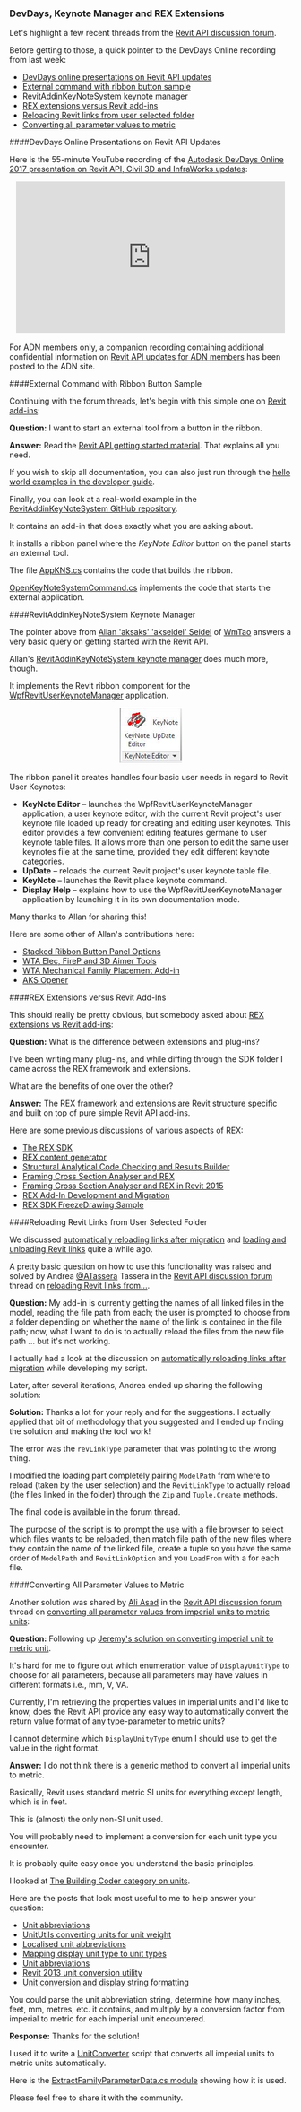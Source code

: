 <head>
<meta http-equiv="Content-Type" content="text/html; charset=utf-8">
<link rel="stylesheet" type="text/css" href="bc.css">
<!--
<script src="run_prettify.js" type="text/javascript"></script>
<script src="https://google-code-prettify.googlecode.com/svn/loader/run_prettify.js" type="text/javascript"></script>
-->
<script src="https://cdn.rawgit.com/google/code-prettify/master/loader/run_prettify.js" type="text/javascript"></script>
</head>

<!---

- https://github.com/akseidel/RevitAddinKeyNoteSystem
  https://github.com/akseidel/WpfRevitUserKeynoteManager
  http://thebuildingcoder.typepad.com/blog/2017/03/wta-firep-and-3d-aimer-tools.html
  https://forums.autodesk.com/t5/revit-api-forum/revit-addins/m-p/7767351
  WpfRevitUserKeynoteManager -- A Revit UserKeynote manager
  RevitAddinKeyNoteSystem -- A Revit add-in that is the Revit ribbon component to the WpfRevitUserKeynoteManager application.

- [REX extensions vs Revit add-ins](https://stackoverflow.com/questions/48707506/revit-extensions-vs-plugins)
  What is the difference between extensions and plug-ins? I've been writing many plug-ins, and while diffing througg the SDK folder I came across the REX framework and extensions, but im not really clear on what the benifets of one over the other are.
  The REX framework and extensions are Revit structure specific and built on top of pure simple Revit API add-ins:
  - [The REX SDK](http://thebuildingcoder.typepad.com/blog/2011/04/the-rex-sdk.html)
  - [REX content generator](http://thebuildingcoder.typepad.com/blog/2011/12/rex-content-generator.html)
  - [Structural Analytical Code Checking and Results Builder](http://thebuildingcoder.typepad.com/blog/2013/06/structural-analytical-code-checking-and-results-builder.html)
  - [Framing Cross Section Analyser and REX](http://thebuildingcoder.typepad.com/blog/2013/12/security-framing-cross-section-analyser-and-rex.html)
  - [Framing Cross Section Analyser and REX in Revit 2015](http://thebuildingcoder.typepad.com/blog/2015/03/framing-cross-section-analyser-and-rex-in-revit-2015.html)
  - [REX Add-In Development and Migration](http://thebuildingcoder.typepad.com/blog/2015/12/rex-app-development-and-migration.html)
  - [REX SDK FreezeDrawing Sample](http://thebuildingcoder.typepad.com/blog/2016/10/au-revit-20171-and-rex-freezedrawing.html#5)

- 13832283 [Reload Revit Links From...]
  https://forums.autodesk.com/t5/revit-api-forum/reload-revit-links-from/m-p/7722248

- https://forums.autodesk.com/t5/revit-api-forum/converting-all-parameter-values-from-imperial-units-to-metric/m-p/7707054
  Thanks for the solution I've used it to write a  UnitConverter  script that converts all imperial units to metric units automatically, here
  Please feel free to share it with the community.
  https://gist.github.com/imAliAsad/01893377dedef31b1e059a6241fc9b22#file-unitconvertor-cs
  https://gist.github.com/imAliAsad/01893377dedef31b1e059a6241fc9b22#file-extractfamilyparameterdata-cs

DevDays online presentations on #RevitAPI updates @AutodeskRevit #bim #dynamobim @AutodeskForge #ForgeDevCon http://bit.ly/keynotes_rex https://youtu.be/w1WskGTzX3s

External command with ribbon button sample and keynote manager add-in #RevitAPI @AutodeskRevit #bim #dynamobim @AutodeskForge #ForgeDevCon http://bit.ly/keynotes_rex

REX extensions versus Revit add-ins #RevitAPI @AutodeskRevit #bim #dynamobim @AutodeskForge #ForgeDevCon http://bit.ly/keynotes_rex

Let's highlight a few recent threads from the Revit API discussion forum.
Before getting to those, a quick pointer to the DevDays Online recording from last week
&ndash; DevDays online presentations on Revit API updates
&ndash; External command with ribbon button sample
&ndash; RevitAddinKeyNoteSystem keynote manager
&ndash; REX extensions versus Revit add-ins
&ndash; Reloading Revit links from user selected folder
&ndash; Converting all parameter values to metric...

--->

### DevDays, Keynote Manager and REX Extensions

Let's highlight a few recent threads from
the [Revit API discussion forum](http://forums.autodesk.com/t5/revit-api-forum/bd-p/160).

Before getting to those, a quick pointer to the DevDays Online recording from last week:

- [DevDays online presentations on Revit API updates](#2)
- [External command with ribbon button sample](#3)
- [RevitAddinKeyNoteSystem keynote manager](#4)
- [REX extensions versus Revit add-ins](#5)
- [Reloading Revit links from user selected folder](#6)
- [Converting all parameter values to metric](#7)

####<a name="2"></a>DevDays Online Presentations on Revit API Updates

Here is the 55-minute YouTube recording of
the [Autodesk DevDays Online 2017 presentation on Revit API, Civil 3D and InfraWorks updates](https://youtu.be/w1WskGTzX3s):

<center>
<iframe width="480" height="270" src="https://www.youtube.com/embed/w1WskGTzX3s" frameborder="0" allow="autoplay; encrypted-media" allowfullscreen></iframe>
</center>

For ADN members only, a companion recording containing additional confidential information
on [Revit API updates for ADN members](https://adn.autodesk.io/index.php?r=custom_pages%2Fview&id=143) has
been posted to the ADN site.


####<a name="3"></a>External Command with Ribbon Button Sample

Continuing with the forum threads, let's begin with this simple one
on [Revit add-ins](https://forums.autodesk.com/t5/revit-api-forum/revit-addins/m-p/7767351):

**Question:** I want to start an external tool from a button in the ribbon.

**Answer:** Read the [Revit API getting started material](http://thebuildingcoder.typepad.com/blog/about-the-author.html#2).
That explains all you need.

If you wish to skip all documentation, you can also just run through
the [hello world examples in the developer guide](http://help.autodesk.com/view/RVT/2018/ENU/?guid=Revit_API_Revit_API_Developers_Guide_Introduction_Getting_Started_Walkthroughs_html).

Finally, you can look at a real-world example in
the [RevitAddinKeyNoteSystem GitHub repository](https://github.com/akseidel/RevitAddinKeyNoteSystem).

It contains an add-in that does exactly what you are asking about.

It installs a ribbon panel where the *KeyNote Editor* button on the panel starts an external tool.

The file [AppKNS.cs](https://github.com/akseidel/RevitAddinKeyNoteSystem/blob/master/RevitAddinKeyNoteSystem/AppKNS.cs) contains
the code that builds the ribbon.

[OpenKeyNoteSystemCommand.cs](https://github.com/akseidel/RevitAddinKeyNoteSystem/blob/master/RevitAddinKeyNoteSystem/OpenKeyNoteSystemCommand.cs) implements
the code that starts the external application.


####<a name="4"></a>RevitAddinKeyNoteSystem Keynote Manager

The pointer above from [Allan 'aksaks' 'akseidel' Seidel](https://github.com/akseidel) of [WmTao](http://wmtao.com) answers
a very basic query on getting started with the Revit API.

Allan's [RevitAddinKeyNoteSystem keynote manager](https://github.com/akseidel/RevitAddinKeyNoteSystem) does much more, though.

It implements the Revit ribbon component for the [WpfRevitUserKeynoteManager](https://github.com/akseidel/WpfRevitUserKeynoteManager) application.

<center>
<img src="img/KNE_ribbon_panel_image1.jpg" alt="RevitAddinKeyNoteSystem" width="111"/>
</center>

The ribbon panel it creates handles four basic user needs in regard to Revit User Keynotes:

- **KeyNote Editor** &ndash; launches the WpfRevitUserKeynoteManager application, a user keynote editor, with the current Revit project's user keynote file loaded up ready for creating and editing user keynotes. This editor provides a few convenient editing features germane to user keynote table files. It allows more than one person to edit the same user keynotes file at the same time, provided they edit different keynote categories.
- **UpDate** &ndash; reloads the current Revit project's user keynote table file.
- **KeyNote** &ndash; launches the Revit place keynote command.
- **Display Help** &ndash; explains how to use the WpfRevitUserKeynoteManager application by launching it in its own documentation mode.

Many thanks to Allan for sharing this!

Here are some other of Allan's contributions here:

- [Stacked Ribbon Button Panel Options](http://thebuildingcoder.typepad.com/blog/2016/09/stacked-ribbon-button-panel-options.html)
- [WTA Elec, FireP and 3D Aimer Tools](http://thebuildingcoder.typepad.com/blog/2017/03/wta-firep-and-3d-aimer-tools.html)
- [WTA Mechanical Family Placement Add-in](http://thebuildingcoder.typepad.com/blog/2017/03/wta-mech-and-ttt-for-provision-for-voids.html#3)
- [AKS Opener](http://thebuildingcoder.typepad.com/blog/2017/04/work-half-aks-opener-rvtfader-and-forgefader.html#3)


####<a name="5"></a>REX Extensions versus Revit Add-Ins

This should really be pretty obvious, but somebody asked
about [REX extensions vs Revit add-ins](https://stackoverflow.com/questions/48707506/revit-extensions-vs-plugins):

**Question:** What is the difference between extensions and plug-ins?

I've been writing many plug-ins, and while diffing through the SDK folder I came across the REX framework and extensions.

What are the benefits of one over the other?

**Answer:** The REX framework and extensions are Revit structure specific and built on top of pure simple Revit API add-ins.

Here are some previous discussions of various aspects of REX:

- [The REX SDK](http://thebuildingcoder.typepad.com/blog/2011/04/the-rex-sdk.html)
- [REX content generator](http://thebuildingcoder.typepad.com/blog/2011/12/rex-content-generator.html)
- [Structural Analytical Code Checking and Results Builder](http://thebuildingcoder.typepad.com/blog/2013/06/structural-analytical-code-checking-and-results-builder.html)
- [Framing Cross Section Analyser and REX](http://thebuildingcoder.typepad.com/blog/2013/12/security-framing-cross-section-analyser-and-rex.html)
- [Framing Cross Section Analyser and REX in Revit 2015](http://thebuildingcoder.typepad.com/blog/2015/03/framing-cross-section-analyser-and-rex-in-revit-2015.html)
- [REX Add-In Development and Migration](http://thebuildingcoder.typepad.com/blog/2015/12/rex-app-development-and-migration.html)
- [REX SDK FreezeDrawing Sample](http://thebuildingcoder.typepad.com/blog/2016/10/au-revit-20171-and-rex-freezedrawing.html#5)


####<a name="6"></a>Reloading Revit Links from User Selected Folder

We discussed [automatically reloading links after migration](http://thebuildingcoder.typepad.com/blog/2016/08/automatically-reload-links-after-migration.html)
and [loading and unloading Revit links](http://thebuildingcoder.typepad.com/blog/2014/12/last-western-european-devdays-links-textures-ur4-vs-r2.html#2)
quite a while ago.

A pretty basic question on how to use this functionality was raised and solved
by Andrea [@ATassera](https://forums.autodesk.com/t5/user/viewprofilepage/user-id/5528189) Tassera in
the [Revit API discussion forum](http://forums.autodesk.com/t5/revit-api-forum/bd-p/160) thread
on [reloading Revit links from...](https://forums.autodesk.com/t5/revit-api-forum/reload-revit-links-from/m-p/7722248).

**Question:** My add-in is currently getting the names of all linked files in the model, reading the file path from each; the user is prompted to choose from a folder depending on whether the name of the link is contained in the file path; now, what I want to do is to actually reload the files from the new file path ... but it's not working.

I actually had a look at the discussion
on [automatically reloading links after migration](http://thebuildingcoder.typepad.com/blog/2016/08/automatically-reload-links-after-migration.html) while developing my script.

Later, after several iterations, Andrea ended up sharing the following solution:

**Solution:** Thanks a lot for your reply and for the suggestions. I actually applied that bit of methodology that you suggested and I ended up finding the solution and making the tool work!

The error was the `revLinkType` parameter that was pointing to the wrong thing.

I modified the loading part completely pairing `ModelPath` from where to reload (taken by the user selection) and the `RevitLinkType` to actually reload (the files linked in the folder) through the `Zip` and `Tuple.Create` methods.

The final code is available in the forum thread.

The purpose of the script is to prompt the use with a file browser to select which files wants to be reloaded, then match file path of the new files where they contain the name of the linked file, create a tuple so you have the same order of `ModelPath` and `RevitLinkOption` and you `LoadFrom` with a for each file.

####<a name="7"></a>Converting All Parameter Values to Metric

Another solution was shared by [Ali Asad](https://forums.autodesk.com/t5/user/viewprofilepage/user-id/5242763) in
the [Revit API discussion forum](http://forums.autodesk.com/t5/revit-api-forum/bd-p/160) thread
on [converting all parameter values from imperial units to metric units](https://forums.autodesk.com/t5/revit-api-forum/converting-all-parameter-values-from-imperial-units-to-metric/m-p/7707054):

**Question:** Following up [Jeremy's solution on converting imperial unit to metric unit](https://forums.autodesk.com/t5/revit-api-forum/reading-wrong-type-parameters-values/m-p/7693187).

It's hard for me to figure out which enumeration value of `DisplayUnitType` to choose for all parameters, because all parameters may have values in different formats i.e., mm, V, VA.

Currently, I'm retrieving the properties values in imperial units and I'd like to know, does the Revit API provide any easy way to automatically convert the return value format of any type-parameter to metric units?

I cannot determine which `DisplayUnityType` enum I should use to get the value in the right format.

**Answer:** I do not think there is a generic method to convert all imperial units to metric.

Basically, Revit uses standard metric SI units for everything except length, which is in feet.

This is (almost) the only non-SI unit used.

You will probably need to implement a conversion for each unit type you encounter.

It is probably quite easy once you understand the basic principles.

I looked at [The Building Coder category on units](http://thebuildingcoder.typepad.com/blog/units).

Here are the posts that look most useful to me to help answer your question:

- [Unit abbreviations](http://thebuildingcoder.typepad.com/blog/2017/08/unit-abbreviations.html)
- [UnitUtils converting units for unit weight](http://thebuildingcoder.typepad.com/blog/2016/08/unitutils-converting-units-for-unit-weight.html)
- [Localised unit abbreviations](http://thebuildingcoder.typepad.com/blog/2013/11/localised-unit-abbreviations.html)
- [Mapping display unit type to unit types](http://thebuildingcoder.typepad.com/blog/2013/11/mapping-display-unit-type-to-unit-types.html)
- [Unit abbreviations](http://thebuildingcoder.typepad.com/blog/2013/11/unit-abbreviations.html)
- [Revit 2013 unit conversion utility](http://thebuildingcoder.typepad.com/blog/2013/01/revit-2013-unit-conversion-utility.html)
- [Unit conversion and display string formatting](http://thebuildingcoder.typepad.com/blog/2011/12/unit-conversion-and-display-string-formatting.html)

You could parse the unit abbreviation string, determine how many inches, feet, mm, metres, etc. it contains, and multiply by a conversion factor from imperial to metric for each imperial unit encountered.

**Response:** Thanks for the solution!

I used it to write
a [UnitConverter](https://gist.github.com/imAliAsad/01893377dedef31b1e059a6241fc9b22#file-unitconvertor-cs) script
that converts all imperial units to metric units automatically.

Here is
the [ExtractFamilyParameterData.cs module](https://gist.github.com/imAliAsad/01893377dedef31b1e059a6241fc9b22#file-extractfamilyparameterdata-cs) showing how it is used.

Please feel free to share it with the community.

